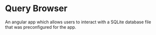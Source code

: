 # Query Browser

An angular app which allows users to interact with a SQLite database file that was preconfigured for the app.